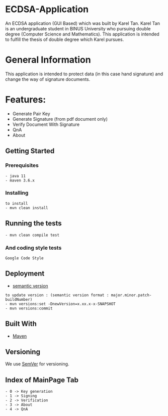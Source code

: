 # ECDSA-Application

An ECDSA application (GUI Based) which was built by Karel Tan. 
Karel Tan is an undergraduate student in BINUS University who pursuing double degree (Computer Science and Mathematics).
This application is intended to fulfill the thesis of double degree which Karel pursues.

# General Information
This application is intended to protect data (in this case hand signature) and change the way of signature documents.

# Features:
- Generate Pair Key
- Generate Signature (from pdf document only)
- Verify Document With Signature
- QnA
- About

## Getting Started

### Prerequisites

```
- java 11
- maven 3.6.x
```

### Installing

```
to install
- mvn clean install

```

## Running the tests

```
- mvn clean compile test
```

### And coding style tests

```
Google Code Style
```

## Deployment
- [semantic version](https://devhints.io/semver)
```
to update version : (semantic version format : major.minor.patch-buildNumber)
- mvn versions:set -DnewVersion=x.xx.x-x-SNAPSHOT
- mvn versions:commit

```

## Built With

* [Maven](https://maven.apache.org/)

## Versioning

We use [SemVer](http://semver.org/) for versioning.

## Index of MainPage Tab
```
- 0 -> Key generation
- 1 -> Signing
- 2 -> Verification
- 3 -> About
- 4 -> QnA
```
